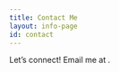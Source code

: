 ```yaml
---
title: Contact Me
layout: info-page
id: contact
---
```


Let’s connect! Email me at <span id="contact-info"></span>.
